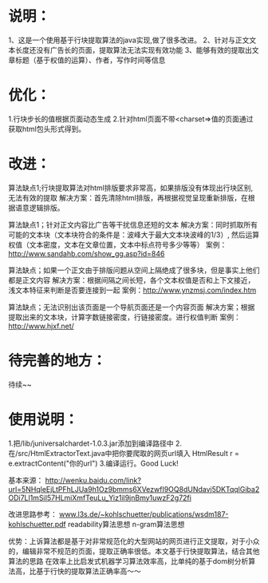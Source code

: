 说明：
==============================================================
   1、这是一个使用基于行块提取算法的java实现,做了很多改进。
   2、针对与正文文本长度还没有广告长的页面，提取算法无法实现有效功能
   3、能够有效的提取出文章标题（基于权值的运算）、作者，写作时间等信息

优化：
================================================================
1.行块步长的值根据页面动态生成
2.针对html页面不带<charset=>值的页面通过获取html包头形式得到。


改进：
==================================================================
算法缺点1;行块提取算法对html排版要求非常高，如果排版没有体现出行块区别,无法有效的提取
解决方案：首先清除html排版，再根据视觉呈现重新排版，在根据语意逻辑排版。

算法缺点1；针对正文内容比广告等干扰信息还短的文本
解决方案：同时抓取所有可能的文本块（文本块符合的条件是：波峰大于最大文本块波峰的1/3）,
          然后运算权值（文本密度，文本在文章位置，文本中标点符号多少等等）
案例：http://www.sandahb.com/show_gg.asp?id=846

算法缺点；如果一个正文由于排版问题从空间上隔绝成了很多块，但是事实上他们都是正文内容
解决方案：根据间隔之间长短，各个文本权值是否和上下文接近，浅文本特征来判断是否要连接到一起
案例：http://www.ynzmsj.com/index.htm

算法缺点；无法识别出该页面是一个导航页面还是一个内容页面
解决方案；根据提取出来的文本块，计算字数链接密度，行链接密度。进行权值判断
案例：http://www.hjxf.net/


待完善的地方：
===============================================================
待续~~



使用说明：
==============================================================
  1.把/lib/juniversalchardet-1.0.3.jar添加到编译路径中
  2.在/src/HtmlExtractorText.java中把你要爬取的网页url填入 HtmlResult r = e.extractContent("你的url")
  3.编译运行。Good Luck!
  
  
基本来源：
http://wenku.baidu.com/link?url=5NHqleEjLtPFhLJUa9h1Oz9bmms6XVezwfI9OQ8dUNdavj5DKTqqlGiba2ODi7Ll1mSiI57HLmiXmfTeuLu_Yiz1il9jnBmy1uwzF2g72fi

改进思路参考：
www.l3s.de/~kohlschuetter/publications/wsdm187-kohlschuetter.pdf
readability算法思想
n-gram算法思想

优势：上诉算法都是基于对非常规范化的大型网站的网页进行正文提取，对于小众的，编辑非常不规范的页面，提取正确率很低。本文基于行快提取算法，结合其他算法的思路
     在效率上比启发式机器学习算法效率高，比单纯的基于dom树分析算法高，比基于行快的提取算法正确率高～～

